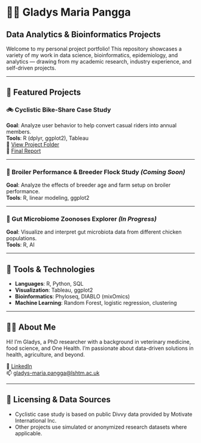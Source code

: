 # 👩‍💻 Gladys Maria Pangga

## Data Analytics & Bioinformatics Projects

Welcome to my personal project portfolio! This repository showcases a variety of my work in data science, bioinformatics, epidemiology, and analytics — drawing from my academic research, industry experience, and self-driven projects.

---

## 📁 Featured Projects

### 🚲 Cyclistic Bike-Share Case Study
**Goal**: Analyze user behavior to help convert casual riders into annual members.  
**Tools**: R (dplyr, ggplot2), Tableau  
📁 [View Project Folder](https://github.com/gladysmariapangga/gmvp/tree/main/Cyclistic_Project)        
📄 [Final Report](https://github.com/gladysmariapangga/gmvp/blob/main/Cyclistic_Project/00%20Project%20report.pdf)

---

### 🐔 Broiler Performance & Breeder Flock Study *(Coming Soon)*
**Goal**: Analyze the effects of breeder age and farm setup on broiler performance.  
**Tools**: R, linear modeling, ggplot2  

---

### 🧬 Gut Microbiome Zoonoses Explorer *(In Progress)*
**Goal**: Visualize and interpret gut microbiota data from different chicken populations.  
**Tools**: R, AI

---

## 🧰 Tools & Technologies

- **Languages**: R, Python, SQL  
- **Visualization**: Tableau, ggplot2
- **Bioinformatics**: Phyloseq, DIABLO (mixOmics)  
- **Machine Learning**: Random Forest, logistic regression, clustering  

---

## 🙋‍♀️ About Me

Hi! I’m Gladys, a PhD researcher with a background in veterinary medicine, food science, and One Health. I’m passionate about data-driven solutions in health, agriculture, and beyond.

🔗 [LinkedIn](https://www.linkedin.com/in/gmvpangga)  
📫 gladys-maria.pangga@lshtm.ac.uk

---

## 📎 Licensing & Data Sources

- Cyclistic case study is based on public Divvy data provided by Motivate International Inc.
- Other projects use simulated or anonymized research datasets where applicable.
